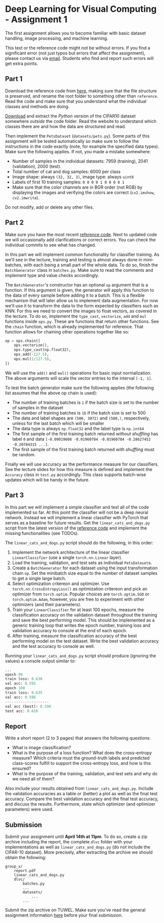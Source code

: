 # Deep Learning for Visual Computing - Assignment 1

The first assignment allows you to become familiar with basic dataset handling, image processing, and machine learning.

This text or the reference code might not be without errors. If you find a significant error (not just typos but errors that affect the assignment), please contact us via [email](mailto:dlvc@cvl.tuwien.ac.at). Students who find and report such errors will get extra points.

## Part 1

Download the reference code from [here](https://smithers.cvl.tuwien.ac.at/jstrohmayer/dlvc_ss23/-/tree/main/assignments/reference), making sure that the file structure is preserved, and rename the root folder to something other than `reference`. Read the code and make sure that you understand what the individual classes and methods are doing.

[Download](https://www.cs.toronto.edu/~kriz/cifar.html) and extract the *Python* version of the CIFAR10 dataset somewhere *outside* the code folder. Read the website to understand which classes there are and how the data are structured and read.

Then implement the `PetsDataset` (`datasets/pets.py`). Some parts of this assignment will be tested automatically so make sure to follow the instructions in the code exactly (note, for example the specified data types). Make sure the following applies. If not, you made a mistake somewhere:

* Number of samples in the individual datasets: 7959 (training), 2041 (validation), 2000 (test).
* Total number of cat and dog samples: 6000 per class
* Image shape: always `(32, 32, 3)`, image type: always `uint8`
* Labels of first 10 training samples: `0 0 0 0 1 0 0 0 0 1`
* Make sure that the color channels are in BGR order (not RGB) by displaying the images and verifying the colors are correct (`cv2.imshow`, `cv2.imwrite`).

Do not modify, add or delete any other files.

## Part 2

Make sure you have the most recent [reference code](https://smithers.cvl.tuwien.ac.at/jstrohmayer/dlvc_ss23/-/tree/main/assignments/reference). Next to updated code we will occasionally add clarifications or correct errors. You can check the individual commits to see what has changed.

In this part we will implement common functionality for classifier training. As we'll see in the lecture, training and testing is almost always done in mini-batches, with each being a small part of the whole data. To do so, finish the `BatchGenerator` class in `batches.py`. Make sure to read the comments and implement type and value checks accordingly.

The `BatchGenerator`'s constructor has an optional `op` argument that is a function. If this argument is given, the generator will apply this function to the data of every sample before adding it to a batch. This is a flexible mechanism that will later allow us to implement data augmentation. For now we'll use it to transform the data to the form expected by classifiers such as KNN. For this we need to convert the images to float vectors, as covered in the lecture. To do so, implement the `type_cast`, `vectorize`, `add` and `mul` functions inside `ops.py`. These are functions that return other functions. See the `chain` function, which is already implemented for reference. That function allows for chaining other operations together like so:

```python
op = ops.chain([
    ops.vectorize(),
    ops.type_cast(np.float32),
    ops.add(-127.5),
    ops.mul(1/127.5),
])
```

We will use the `add()` and `mul()` operations for basic input normalization. The above arguments will scale the vector entries to the interval `[-1, 1]`.

To test the batch generator make sure the following applies (the following list assumes that the above op chain is used):

* The number of training batches is `1` if the batch size is set to the number of samples in the dataset
* The number of training batches is `16` if the batch size is set to 500
* The data and label shapes are `(500, 3072)` and `(500,)`, respectively, unless for the last batch which will be smaller
* The data type is always `np.float32` and the label type is `np.int64`
* The first sample of the first training batch returned *without shuffling* has label `0` and data `[-0.09019608 -0.01960784 -0.01960784 -0.28627452 -0.20784315 ...]`.
* The first sample of the first training batch returned *with shuffling* must be random.

Finally we will use accuracy as the performance measure for our classifiers. See the lecture slides for how this measure is defined and implement the `Accuracy` class in `test.py` accordingly. This class supports batch-wise updates which will be handy in the future.

## Part 3

In this part we will implement a simple classifier and test all of the code implemented so far. At this point the classifier will not be a deep neural network. Instead we will implement a linear classifier with PyTorch that serves as a baseline for future results. Get the `linear_cats_and_dogs.py` script from the latest version of the [reference code](https://smithers.cvl.tuwien.ac.at/jstrohmayer/dlvc_ss23/-/tree/main/assignments/reference) and implement the missing functionalities (see TODOs). 

The `linear_cats_and_dogs.py` script should do the following, in this order: 
1. Implement the network architecture of the linear classifier `LinearClassifier` (use a single `torch.nn.Linear` layer).
2. Load the training, validation, and test sets as individual `PetsDataset`s.
3. Create a `BatchGenerator` for each dataset using the input transformation chain `op`. Set the minibatch size equal to the number of dataset samples to get a single large batch.
4. Select optimization critereon and optimizer. Use `torch.nn.CrossEntropyLoss()` as optimization critereon and pick an optimizer from `torch.optim`. Popular choices are `torch.optim.SGD` or `torch.optim.Adam`, however, you are free to experiment with other optimizers (and their parameters).   
5. Train your `LinearClassifier` for at least 100 epochs, measure the classification accuracy on the validation dataset throughout the training and save the best performing model. This should be implemented as a generic training loop that writes the epoch number, training loss and validation accuracy to console at the end of each epoch. 
6. After training, measure the classification accuracy of the best performing model on the test dataset. Write the best validation accuracy and the test accuracy to console as well.

Running your `linear_cats_and_dogs.py` script should produce (ignoring the values) a console output similar to:
```python
...
epoch 99
train loss: 0.636
val acc: 0.595
epoch 100
train loss: 0.635
val acc: 0.596
--------------------
val acc (best): 0.596
test acc: 0.616
```

## Report

Write a short report (2 to 3 pages) that answers the following questions:

* What is image classification?
* What is the purpose of a loss function? What does the cross-entropy measure? Which
criteria must the ground-truth labels and predicted class-scores fulfill to support the
cross-entropy loss, and how is this ensured?
* What is the purpose of the training, validation, and test sets and why do we need all of them?

Also include your results obtained from `linear_cats_and_dogs.py`. Include the validation accuracies as a table or (better) a plot as well as the final test accuracy. Compare the best validation accuracy and the final test accuracy, and discuss the results. Furthermore, state which optimizer (and optimizer parameters) were used.

## Submission

Submit your assignment until **April 14th at 11pm**. To do so, create a zip archive including the report, the complete `dlvc` folder with your implementations as well as `linear_cats_and_dogs.py` (do not include the CIFAR-10 dataset). More precisely, after extracting the archive we should obtain the following:

    group_x/
        report.pdf
        linear_cats_and_dogs.py
        dlvc/
            batches.py
            ...
            datasets/
                ...
            ...

Submit the zip archive on TUWEL. Make sure you've read the general assignment information [here](https://smithers.cvl.tuwien.ac.at/jstrohmayer/dlvc_ss23/-/blob/main/assignments/general.md) before your final submission.
